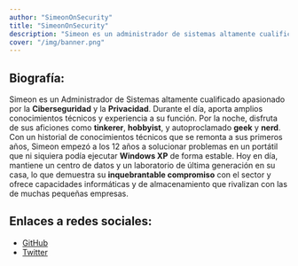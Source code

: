 ```yaml
---
author: "SimeonOnSecurity"
title: "SimeonOnSecurity"
description: "Simeon es un administrador de sistemas altamente cualificado apasionado por la ciberseguridad y la privacidad. Durante el día, aporta amplios conocimientos técnicos y experiencia a su puesto. Por la noche, se dedica a sus aficiones como manitas, aficionado y autoproclamado friki y empollón. Con un historial de conocimientos técnicos que se remonta a sus primeros años, Simeon empezó a los 12 años a solucionar problemas en un portátil que ni siquiera podía ejecutar Windows XP de forma estable. Hoy en día, mantiene un centro de datos y un laboratorio de última generación en su casa, lo que demuestra su compromiso inquebrantable con el sector y ofrece capacidades informáticas y de almacenamiento que rivalizan con las de muchas pequeñas empresas."
cover: "/img/banner.png"
---
```


## Biografía:
Simeon es un Administrador de Sistemas altamente cualificado apasionado por la **Ciberseguridad** y la **Privacidad**. Durante el día, aporta amplios conocimientos técnicos y experiencia a su función. Por la noche, disfruta de sus aficiones como **tinkerer**, **hobbyist**, y autoproclamado **geek** y **nerd**. Con un historial de conocimientos técnicos que se remonta a sus primeros años, Simeon empezó a los 12 años a solucionar problemas en un portátil que ni siquiera podía ejecutar **Windows XP** de forma estable. Hoy en día, mantiene un centro de datos y un laboratorio de última generación en su casa, lo que demuestra su **inquebrantable compromiso** con el sector y ofrece capacidades informáticas y de almacenamiento que rivalizan con las de muchas pequeñas empresas.

## Enlaces a redes sociales:
- [GitHub](https://github.com/simeononsecurity)
- [Twitter](https://twitter.com/SimeonSecurity)